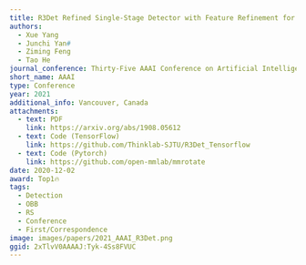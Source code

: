 ```yaml
---
title: R3Det Refined Single-Stage Detector with Feature Refinement for Rotating Object
authors:
  - Xue Yang
  - Junchi Yan#
  - Ziming Feng
  - Tao He
journal_conference: Thirty-Five AAAI Conference on Artificial Intelligence
short_name: AAAI
type: Conference
year: 2021
additional_info: Vancouver, Canada
attachments:
  - text: PDF
    link: https://arxiv.org/abs/1908.05612
  - text: Code (TensorFlow)
    link: https://github.com/Thinklab-SJTU/R3Det_Tensorflow
  - text: Code (Pytorch)
    link: https://github.com/open-mmlab/mmrotate
date: 2020-12-02
award: Top1🔥
tags:
  - Detection
  - OBB
  - RS
  - Conference
  - First/Correspondence
image: images/papers/2021_AAAI_R3Det.png
ggid: 2xTlvV0AAAAJ:Tyk-4Ss8FVUC
---
```

